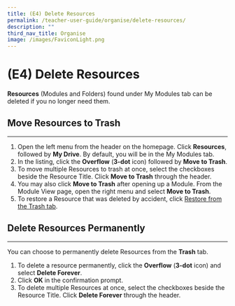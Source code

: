 ```yaml
---
title: (E4) Delete Resources
permalink: /teacher-user-guide/organise/delete-resources/
description: ""
third_nav_title: Organise
image: /images/FaviconLight.png
---
```

<h1>(E4) Delete Resources</h1>

<p><strong>Resources</strong> (Modules and Folders) found under My Modules tab can be deleted if you no longer need them.</p>

<h2>Move Resources to Trash</h2>
<hr>
<ol>
<li>Open the left menu from the header on the homepage. Click <strong>Resources</strong>, followed by <strong>My Drive</strong>. By default, you will be in the My Modules tab.</li>
<li>In the listing, click the <strong>Overflow</strong> (<strong>3-dot</strong> icon) followed by <strong>Move to Trash</strong>.</li>
<li>To move multiple Resources to trash at once, select the checkboxes beside the Resource Title. Click <strong>Move to Trash</strong> through the header.</li>
<li>You may also click <strong>Move to Trash</strong> after opening up a Module. From the Module View page, open the right menu and select <strong>Move to Trash</strong>.</li>
<li>To restore a Resource that was deleted by accident, click <a target="_blank" href="/teacher-user-guide/organise/restore-resources-from-trash/">Restore from the Trash tab</a>.</li>
</ol>

<h2>Delete Resources Permanently</h2>
<hr>
<p>You can choose to permanently delete Resources from the <strong>Trash</strong> tab.</p>

<ol>
<li>To delete a resource permanently, click the <strong>Overflow</strong> (<strong>3-dot</strong> icon) and select <strong>Delete Forever</strong>.</li>
<li>Click <strong>OK</strong> in the confirmation prompt.</li>
<li>To delete multiple Resources at once, select the checkboxes beside the Resource Title. Click <strong>Delete Forever</strong> through the header.</li>
</ol>